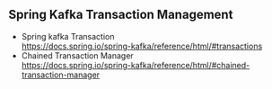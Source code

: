 ## Spring Kafka Transaction Management
- Spring kafka Transaction  
https://docs.spring.io/spring-kafka/reference/html/#transactions
- Chained Transaction Manager  
https://docs.spring.io/spring-kafka/reference/html/#chained-transaction-manager
